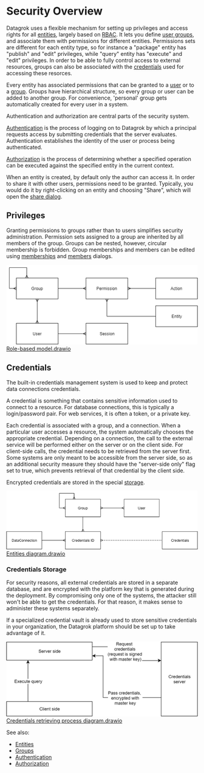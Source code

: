 <!-- TITLE: Security -->
<!-- SUBTITLE: -->

# Security Overview

Datagrok uses a flexible mechanism for setting up privileges and access rights for all [entities](../entities/entities.md),
largely based on [RBAC](https://en.wikipedia.org/wiki/Role-based_access_control). 
It lets you define [user groups](../entities/group.md), and associate them 
with permissions for different entities. Permissions sets are different for each entity type, so for instance a 
"package" entity has "publish" and "edit" privileges, while "query" entity has "execute" and "edit" privileges.
In order to be able to fully control access to external resources, groups can also be associated with the 
[credentials](#credentials) used for accessing these resorces.  

Every entity has associated permissions that can be granted to a [user](../entities/user.md) or to a [group](../entities/group.md).
Groups have hierarchical structure, so every group or user can be added to another group.
For convenience, 'personal' group gets automatically created for every user in a system.

Authentication and authorization are central parts of the security system.

[Authentication](authentication.md) is the process of logging on to Datagrok by which a principal 
requests access by submitting credentials that the server evaluates. Authentication establishes the 
identity of the user or process being authenticated.

[Authorization](authorization.md) is the process of determining whether a specified operation can be executed
against the specified entity in the current context.

When an entity is created, by default only the author can access it. In order to share it with other
users, permissions need to be granted. Typically, you would do it by right-clicking on an entity and
choosing "Share", which will open the [share dialog](../dialogs/share-object.md).

## Privileges

Granting permissions to groups rather than to users simplifies security administration. 
Permission sets assigned to a group are inherited by all members of the group. Groups can be nested, however, 
circular membership is forbidden. Group memberships and members can be edited using 
[memberships](../dialogs/edit-group-memberships.md) and [members](../dialogs/edit-group-members.md) dialogs.

![Role-based model](../uploads/security/role-based-model.png "Role-based model")
[Role-based model.drawio](../uploads/security/role-based-model.drawio)

## Credentials

The built-in credentials management system is used to keep and protect data connections credentials. 

A credential is something that contains sensitive information used to connect to a resource. For database
connections, this is typically a login/password pair. For web services, it is often a token, or a private
key.

Each credential is associated with a group, and a connection. When a particular user accesses a resource,
the system automatically chooses the appropriate credential. Depending on a connection, the call to the external
service will be performed either on the server or on the client side. For client-side calls, the credential
needs to be retrieved from the server first. Some systems are only meant to be accessible from the server side,
so as an additional security measure they should have the "server-side only" flag set to true, which prevents
retrieval of that credential by the client side.     

Encrypted credentials are stored in the special [storage](#credentials-storage). 

![Entities diagram](../uploads/security/credentials-entities-diagram.png "Entities diagram")
[Entities diagram.drawio](../uploads/security/credentials-entities-diagram.drawio)

### Credentials Storage

For security reasons, all external credentials are stored in a separate database, and are encrypted with 
the platform key that is generated during the deployment. By compromising only one of the systems, the attacker still
won't be able to get the credentials. For that reason, it makes sense to administer these systems separately. 

If a specialized credential vault is already used to store sensitive credentials in your organization, the
Datagrok platform should be set up to take advantage of it. 
 
![Credentials retrieving process diagram](../uploads/security/credentials-fetch-diagram.png "Credentials retrieving process diagram")
[Credentials retrieving process diagram.drawio](../uploads/security/credentials-fetch-diagram.drawio)

See also:
 * [Entities](../entities/entities.md) 
 * [Groups](../entities/group.md) 
 * [Authentication](authentication.md) 
 * [Authorization](authorization.md)
